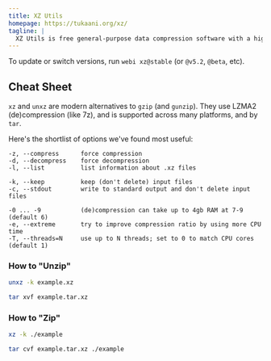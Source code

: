 ```yaml
---
title: XZ Utils
homepage: https://tukaani.org/xz/
tagline: |
  XZ Utils is free general-purpose data compression software with a high compression ratio.
---
```


To update or switch versions, run `webi xz@stable` (or `@v5.2`, `@beta`, etc).

## Cheat Sheet

`xz` and `unxz` are modern alternatives to `gzip` (and `gunzip`). They use LZMA2
(de)compression (like 7z), and is supported across many platforms, and by `tar`.

Here's the shortlist of options we've found most useful:

```text
-z, --compress      force compression
-d, --decompress    force decompression
-l, --list          list information about .xz files

-k, --keep          keep (don't delete) input files
-c, --stdout        write to standard output and don't delete input files

-0 ... -9           (de)compression can take up to 4gb RAM at 7-9 (default 6)
-e, --extreme       try to improve compression ratio by using more CPU time
-T, --threads=N     use up to N threads; set to 0 to match CPU cores (default 1)
```

### How to "Unzip"

```sh
unxz -k example.xz
```

```sh
tar xvf example.tar.xz
```

### How to "Zip"

```sh
xz -k ./example
```

```sh
tar cvf example.tar.xz ./example
```
